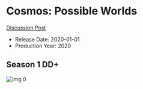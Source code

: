 # Cosmos: Possible Worlds

[Discussion Post](https://www.avsforum.com/threads/bass-eq-for-filtered-movies.2995212/post-59472392)

* Release Date: 2020-01-01
* Production Year: 2020

## Season 1 DD+

![img 0](https://i.imgur.com/GONeM9C.jpg)

